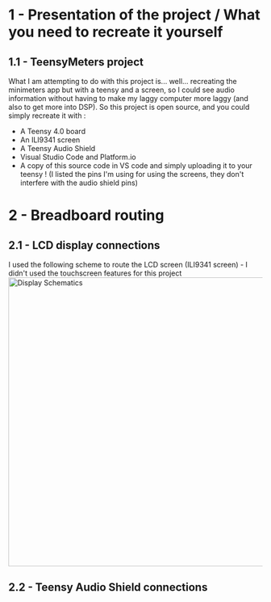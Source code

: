 # 1 - Presentation of the project / What you need to recreate it yourself
## 1.1 - TeensyMeters project
What I am attempting to do with this project is... well... recreating the minimeters app but with a teensy and a screen, so I could see audio information without having to make my laggy computer more laggy (and also to get more into DSP).
So this project is open source, and you could simply recreate it with : 
- A Teensy 4.0 board
- An ILI9341 screen
- A Teensy Audio Shield
- Visual Studio Code and Platform.io
- A copy of this source code in VS code and simply uploading it to your teensy ! (I listed the pins I'm using for using the screens, they don't interfere with the audio shield pins)


# 2 - Breadboard routing
## 2.1 - LCD display connections
I used the following scheme to route the LCD screen (ILI9341 screen) - I didn't used the touchscreen features for this project
<img width="1535" height="572" alt="Display Schematics" src="https://github.com/user-attachments/assets/2e32194e-9094-4bf9-8446-18eb0c0a96b8" />
## 2.2 - Teensy Audio Shield connections
